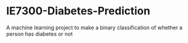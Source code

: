 # IE7300-Diabetes-Prediction
A machine learning project to make a binary classification of whether a person has diabetes or not
